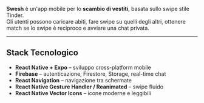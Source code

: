 **Swesh** è un'app mobile per lo **scambio di vestiti**, basata sullo swipe stile Tinder.  
Gli utenti possono caricare abiti, fare swipe su quelli degli altri, ottenere match se lo swipe è reciproco e avviare una chat privata.

---

## Stack Tecnologico

- **React Native + Expo** – sviluppo cross-platform mobile
- **Firebase** – autenticazione, Firestore, Storage, real-time chat
- **React Navigation** – navigazione tra schermate
- **React Native Gesture Handler / Reanimated** – swipe fluido
- **React Native Vector Icons** – icone moderne e leggibili